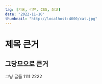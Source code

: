 ```yaml
---
tag: [기술, 리뷰, CSS, 최고]
date: "2022-11-10"
thumbnail: "http://localhost:4000/cat.jpg"
---
```


# 제목 큰거

## 그당므으로 큰거

그냥 글들 1111
2222

